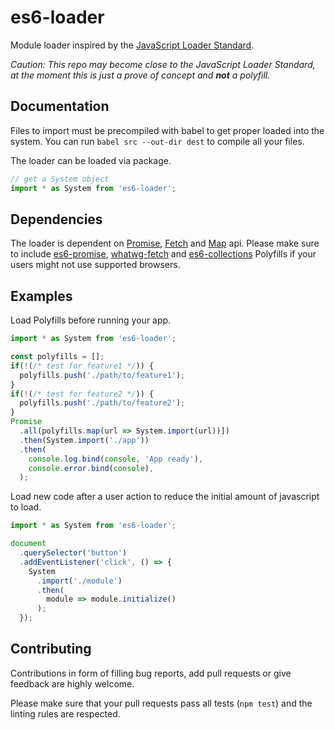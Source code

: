 # es6-loader

Module loader inspired by the [JavaScript Loader Standard](https://whatwg.github.io/loader/).

_Caution: This repo may become close to the JavaScript Loader Standard, at the moment this is just a prove of concept and **not** a polyfill._

## Documentation

Files to import must be precompiled with babel to get proper loaded into the system. You can run `babel src --out-dir dest` to compile all your files.

The loader can be loaded via package.

``` javascript
// get a System object
import * as System from 'es6-loader';
```

## Dependencies

The loader is dependent on [Promise](http://www.ecma-international.org/ecma-262/6.0/index.html#sec-promise-objects), [Fetch](https://fetch.spec.whatwg.org/) and [Map](http://www.ecma-international.org/ecma-262/6.0/index.html#sec-map-constructor) api. Please make sure to include [es6-promise](https://github.com/jakearchibald/es6-promise), [whatwg-fetch](https://github.com/github/fetch) and [es6-collections](https://github.com/WebReflection/es6-collections) Polyfills if your users might not use supported browsers.

## Examples

Load Polyfills before running your app.

``` javascript
import * as System from 'es6-loader';

const polyfills = [];
if(!(/* test for feature1 */)) {
  polyfills.push('./path/to/feature1');  
}
if(!(/* test for feature2 */)) {
  polyfills.push('./path/to/feature2');  
}
Promise
  .all(polyfills.map(url => System.import(url))])
  .then(System.import('./app'))
  .then(
    console.log.bind(console, 'App ready'),
    console.error.bind(console),
  );
```

Load new code after a user action to reduce the initial amount of javascript to load.

``` javascript
import * as System from 'es6-loader';

document
  .querySelector('button')
  .addEventListener('click', () => {
    System
      .import('./module')
      .then(
        module => module.initialize()
      );
  });
```

## Contributing

Contributions in form of filling bug reports, add pull requests or give feedback are highly welcome.

Please make sure that your pull requests pass all tests (`npm test`) and the linting rules are respected.
